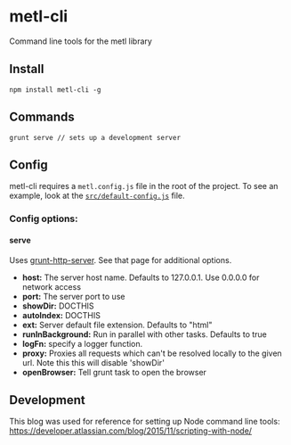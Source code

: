 # metl-cli
Command line tools for the metl library

## Install

    npm install metl-cli -g

## Commands

    grunt serve // sets up a development server
    
## Config

metl-cli requires a `metl.config.js` file in the root of the project. To see an example, look at the 
[`src/default-config.js`](src/default-config.js) file.

### Config options:

#### serve

Uses [grunt-http-server](https://github.com/divhide/node-grunt-http-server). See that page for additional options.

 * **host:** The server host name. Defaults to 127.0.0.1. Use 0.0.0.0 for network access
 * **port:** The server port to use
 * **showDir:** DOCTHIS
 * **autoIndex:** DOCTHIS
 * **ext:** Server default file extension. Defaults to "html"
 * **runInBackground:** Run in parallel with other tasks. Defaults to true
 * **logFn:** specify a logger function. 
 * **proxy:** Proxies all requests which can't be resolved locally to the given url. Note this this will disable 'showDir'
 * **openBrowser:** Tell grunt task to open the browser

## Development
This blog was used for reference for setting up Node command line tools: https://developer.atlassian.com/blog/2015/11/scripting-with-node/

